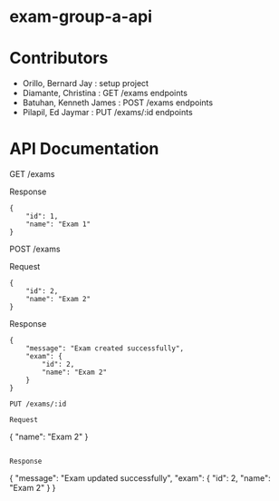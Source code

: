 # exam-group-a-api

# Contributors
- Orillo, Bernard Jay : setup project
- Diamante, Christina : GET /exams endpoints
- Batuhan, Kenneth James : POST /exams endpoints
- Pilapil, Ed Jaymar : PUT /exams/:id endpoints



# API Documentation


GET /exams

Response
```
{
    "id": 1,
    "name": "Exam 1"
}
```

POST /exams

Request
```
{
    "id": 2,
    "name": "Exam 2"
}
```

Response
```
{
    "message": "Exam created successfully",
    "exam": {
        "id": 2,
        "name": "Exam 2"
    }
}

PUT /exams/:id

Request
```
{
    "name": "Exam 2"
}
```

Response
```
{
    "message": "Exam updated successfully",
    "exam": {
        "id": 2,
        "name": "Exam 2"
    }
}
